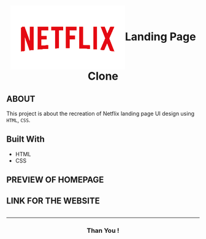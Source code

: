 <h1 align="center"><img align="center" src="https://github.com/TheNewC0der-24/Netflix-Landing-Page_Clone/blob/master/Img/logo.png">Landing Page Clone</h1>

## ABOUT
This project is about the recreation of Netflix landing page UI design using `HTML`, `CSS`.

## Built With
* HTML
* CSS

## PREVIEW OF HOMEPAGE


## LINK FOR THE WEBSITE
```

```

---
<h3 align="center">Than You !</h3>
